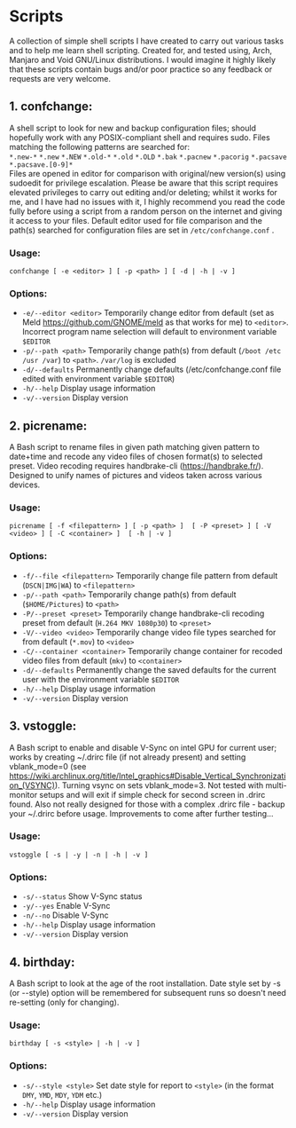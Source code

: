# Scripts
A collection of simple shell scripts I have created to carry out various tasks and to help me learn shell scripting. Created for, and tested using, Arch, Manjaro and Void GNU/Linux distributions. I would imagine it highly likely that these scripts contain bugs and/or poor practice so any feedback or requests are very welcome.  
  
## 1. confchange:  
A shell script to look for new and backup configuration files; should hopefully work with any POSIX-compliant shell and requires sudo. Files matching the following patterns are searched for:  
`*.new-*` `*.new` `*.NEW` `*.old-*` `*.old` `*.OLD` `*.bak` `*.pacnew` `*.pacorig` `*.pacsave` `*.pacsave.[0-9]*`  
Files are opened in editor for comparison with original/new version(s) using sudoedit for privilege escalation. Please be aware that this script requires elevated privileges to carry out editing and/or deleting; whilst it works for me, and I have had no issues with it, I highly recommend you read the code fully before using a script from a random person on the internet and giving it access to your files. Default editor used for file comparison and the path(s) searched for configuration files are set in `/etc/confchange.conf` .  
### Usage: 
```
confchange [ -e <editor> ] [ -p <path> ] [ -d | -h | -v ]  
```
### Options: 
 - `-e/--editor <editor>` Temporarily change editor from default (set as Meld https://github.com/GNOME/meld as that works for me) to `<editor>`. Incorrect program name selection will default to environment variable `$EDITOR`  
 - `-p/--path <path>` Temporarily change path(s) from default (`/boot /etc /usr /var`) to `<path>`. `/var/log` is excluded   
 - `-d/--defaults` Permanently change defaults (/etc/confchange.conf file edited with environment variable `$EDITOR`)
 - `-h/--help` Display usage information  
 - `-v/--version` Display version
  
## 2. picrename:  
A Bash script to rename files in given path matching given pattern to date+time and recode any video files of chosen format(s) to selected preset. Video recoding requires handbrake-cli (https://handbrake.fr/). Designed to unify names of pictures and videos taken across various devices.  
### Usage:  
```
picrename [ -f <filepattern> ] [ -p <path> ]  [ -P <preset> ] [ -V <video> ] [ -C <container> ]  [ -h | -v ]  
```
### Options:  
 - `-f/--file <filepattern>` Temporarily change file pattern from default (`DSCN|IMG|WA`) to `<filepattern>`  
 - `-p/--path <path>` Temporarily change path(s) from default (`$HOME/Pictures`) to `<path>`  
 - `-P/--preset <preset>` Temporarily change handbrake-cli recoding preset from default (`H.264 MKV 1080p30`) to `<preset>`  
 - `-V/--video <video>` Temporarily change video file types searched for from default (`*.mov`) to `<video>`  
 - `-C/--container <container>` Temporarily change container for recoded video files from default (`mkv`) to `<container>`   
 - `-d/--defaults` Permanently change the saved defaults for the current user with the environment variable `$EDITOR`
 - `-h/--help` Display usage information  
 - `-v/--version` Display version  

## 3. vstoggle:  
A Bash script to enable and disable V-Sync on intel GPU for current user; works by creating ~/.drirc file (if not already present) and setting vblank_mode=0 (see https://wiki.archlinux.org/title/Intel_graphics#Disable_Vertical_Synchronization_(VSYNC)). Turning vsync on sets vblank_mode=3. Not tested with multi-monitor setups and will exit if simple check for second screen in .drirc found. Also not really designed for those with a complex .drirc file - backup your ~/.drirc before usage. Improvements to come after further testing...    
### Usage: 
```
vstoggle [ -s | -y | -n | -h | -v ]  
```
### Options:  
 - `-s/--status` Show V-Sync status  
 - `-y/--yes` Enable V-Sync  
 - `-n/--no` Disable V-Sync  
 - `-h/--help` Display usage information  
 - `-v/--version` Display version
  
  ## 4. birthday:  
A Bash script to look at the age of the root installation. Date style set by -s (or --style) option will be remembered for subsequent runs so doesn't need re-setting (only for changing).    
### Usage: 
```
birthday [ -s <style> | -h | -v ]  
```
### Options:   
 - `-s/--style <style>` Set date style for report to `<style>` (in the format `DMY`, `YMD`, `MDY`, `YDM` etc.)  
 - `-h/--help` Display usage information  
 - `-v/--version` Display version  
